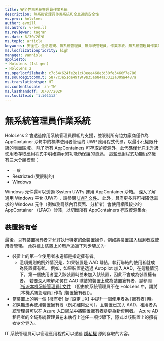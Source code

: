 ```yaml
---
title: 安全性無系統管理員作業系統
description: 無系統管理員作業系統和全息透鏡安全性
ms.prod: hololens
author: evmill
ms.author: v-evmill
ms.reviewer: tagran
ms.date: 6/30/2020
ms.topic: article
keywords: 安全性、全息透鏡、無系統管理員、無系統管理員、作業系統、無系統管理員作業系統、無系統管理員作業系統、無系統管理員作業系統、全息透鏡2、全息透鏡2 安全性，
ms.localizationpriority: high
manager: yannisle
appliesto:
- HoloLens (1st gen)
- HoloLens 2
ms.openlocfilehash: c7c54c624fe2e1c48eee468e2d30fe3460f7e786
ms.sourcegitcommit: 5877c3e51de49f949b35ab840a3312a009a4487a
ms.translationtype: HT
ms.contentlocale: zh-TW
ms.lasthandoff: 10/07/2020
ms.locfileid: "11102312"
---
```

# 無系統管理員作業系統

HoloLens 2 會透過停用系統管理員群組的支援，並限制所有協力廠商僅作為 AppContainer 沙箱中的標準使用者管理的 UWP 應用程式代碼，以最小化權限升級的表面區域。 除了所有 AppContainers 可存取的資源外，此代碼僅允許未升級使用者存取應用程式中明確顯示的功能所保護的資源。
這些應用程式功能仍然擁有三大分類模型：
  * 一般
  * Restricted (受限制的)
  * Windows

Windows 元件還可以透過 System UWPs 運用 AppContainer 沙箱。 深入了解通用 Windows 平台 (UWP) ，請參閱 [UWP 文件](https://docs.microsoft.com/windows/uwp/)。 此外，具有更多許可權降低需求的 Windows 元件（例如瀏覽器內容頁面、分析者）會使用權限較少的 AppContainer （LPAC）沙箱，以切斷所有 AppContainers 存取資源集合。

## 裝置擁有者

最後，只有裝置擁有者才允許執行特定的全裝置操作，例如將裝置加入租用者或使用者管理。 此群組由裝置上的用戶透過下列步驟加入:
  * 裝置上的第一位使用者永遠都是指定擁有者。 
    * 這項規則的例外情況是，如果裝置是 AAD 聯結，執行聯結的使用者就成為裝置擁有者。 例如，如果裝置是透過 Autopilot 加入 AAD，在這種情況下，第一個使用者登入該裝置時並未加入該裝置，因此不會成為裝置擁有者。 若要深入瞭解如何在 AAD 聯結的裝置上成為裝置擁有者，請參閱 [[指派本機系統管理員] 文件](https://docs.microsoft.com/azure/active-directory/devices/assign-local-admin) （但由於系統管理員不在 HoloLens 中，請將 [本機系統管理員] 作為 [裝置擁有者]）。
  * 當裝置上的另一個 [擁有者] 從 [設定 UX] 中提升一個使用者為 [擁有者] 時。
  * 如果無法再使用裝置擁有者（例如離開公司），且裝置已加入 AAD，租用者系統管理員可以在 Azure 入口網站中將裝置擁有者變更為新使用者。
Azure AD 租用者的全域系統管理員在未執行上述任一項步驟下，隱式以該裝置上的擁有者身分登入。 

IT 系統管理員可以管理應用程式可以透過 [隱私權](https://docs.microsoft.com/windows/client-management/mdm/policy-csp-privacy) 原則存取的內容。 
